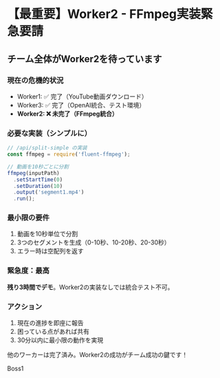 # 【最重要】Worker2 - FFmpeg実装緊急要請

## チーム全体がWorker2を待っています

### 現在の危機的状況
- Worker1: ✅ 完了（YouTube動画ダウンロード）
- Worker3: ✅ 完了（OpenAI統合、テスト環境）
- **Worker2: ❌ 未完了（FFmpeg統合）**

### 必要な実装（シンプルに）
```javascript
// /api/split-simple の実装
const ffmpeg = require('fluent-ffmpeg');

// 動画を10秒ごとに分割
ffmpeg(inputPath)
  .setStartTime(0)
  .setDuration(10)
  .output('segment1.mp4')
  .run();
```

### 最小限の要件
1. 動画を10秒単位で分割
2. 3つのセグメントを生成（0-10秒、10-20秒、20-30秒）
3. エラー時は空配列を返す

### 緊急度：最高
**残り3時間でデモ**。Worker2の実装なしでは統合テスト不可。

### アクション
1. 現在の進捗を即座に報告
2. 困っている点があれば共有
3. 30分以内に最小限の動作を実現

他のワーカーは完了済み。Worker2の成功がチーム成功の鍵です！

Boss1
